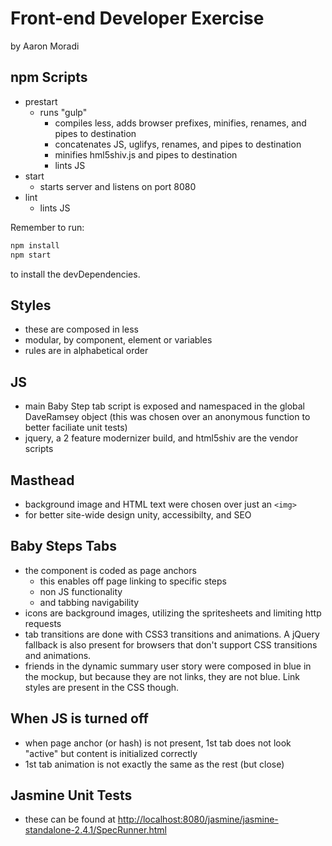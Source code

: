 Front-end Developer Exercise
============================

by Aaron Moradi

npm Scripts
-----------
- prestart
	- runs "gulp"
		- compiles less, adds browser prefixes, minifies, renames, and pipes to destination
		- concatenates JS, uglifys, renames, and pipes to destination
		- minifies hml5shiv.js and pipes to destination
		- lints JS 
- start
	- starts server and listens on port 8080
- lint
	- lints JS

Remember to run:

```sh
npm install
npm start
```
to install the devDependencies.

Styles
------
- these are composed in less
- modular, by component, element or variables
- rules are in alphabetical order

JS
--
- main Baby Step tab script is exposed and namespaced in the global DaveRamsey object (this was chosen over an anonymous function to better faciliate unit tests)
- jquery, a 2 feature modernizer build, and html5shiv are the vendor scripts

Masthead
--------
- background image and HTML text were chosen over just an `<img>`
- for better site-wide design unity, accessibilty, and SEO

Baby Steps Tabs
---------------
- the component is coded as page anchors
	- this enables off page linking to specific steps
	- non JS functionality
	- and tabbing navigability
- icons are background images, utilizing the spritesheets and limiting http requests
- tab transitions are done with CSS3 transitions and animations. A jQuery fallback is also present for browsers that don't support CSS transitions and animations.
- friends in the dynamic summary user story were composed in blue in the mockup, but because they are not links, they are not blue. Link styles are present in the CSS though.

When JS is turned off
---------------------
- when page anchor (or hash) is not present, 1st tab does not look "active" but content is initialized correctly
- 1st tab animation is not exactly the same as the rest (but close)

Jasmine Unit Tests
------------------
- these can be found at [http://localhost:8080/jasmine/jasmine-standalone-2.4.1/SpecRunner.html](http://localhost:8080/jasmine/jasmine-standalone-2.4.1/SpecRunner.html)